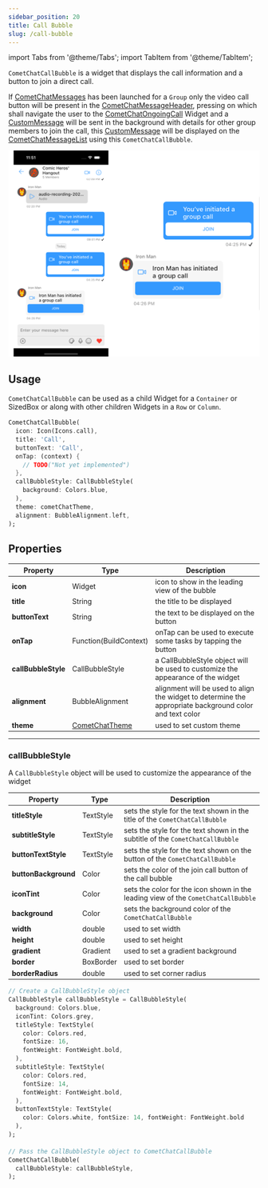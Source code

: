```yaml
---
sidebar_position: 20
title: Call Bubble
slug: /call-bubble
---
```


import Tabs from '@theme/Tabs';
import TabItem from '@theme/TabItem';

`CometChatCallBubble` is a widget that displays the call information and a button to join a direct call.

If [CometChatMessages](/ui-kit/flutter/messages) has been launched for a `Group` only the video call button will be present in the [CometChatMessageHeader](/ui-kit/flutter/message-header), pressing on which shall navigate the user to the [CometChatOngoingCall](/ui-kit/flutter/ongoing-call) Widget and a [CustomMessage](/sdk/flutter/send-message) will be sent in the background with details for other group members to join the call, this [CustomMessage](/sdk/flutter/send-message#custom-message) will be displayed on the [CometChatMessageList](/ui-kit/flutter/message-list) using this `CometChatCallBubble`.

![](assets/yk3iicnis8pvftufjegcoxv1xtw20wzhv2yfh3ph96wvhr8yrlpav8yz0plif59r.png)

## Usage

`CometChatCallBubble` can be used as a child Widget for a `Container` or SizedBox or along with other children Widgets in a `Row` or `Column`.

<Tabs>

<TabItem value="Dart" label="Dart">

```dart
CometChatCallBubble(
  icon: Icon(Icons.call),
  title: 'Call',
  buttonText: 'Call',
  onTap: (context) {
    // TODO("Not yet implemented")
  },
  callBubbleStyle: CallBubbleStyle(
    background: Colors.blue,
  ),
  theme: cometChatTheme,
  alignment: BubbleAlignment.left,
);
```

</TabItem>

</Tabs>

## Properties

| Property | Type | Description | 
| ---- | ---- | ---- | 
| **icon** | Widget | icon to show in the leading view of the bubble | 
| **title** | String | the title to be displayed | 
| **buttonText** | String | the text to be displayed on the button | 
| **onTap** | Function(BuildContext) | onTap can be used to execute some tasks by tapping the button | 
| **callBubbleStyle** | CallBubbleStyle | a CallBubbleStyle object will be used to customize the appearance of the widget | 
| **alignment** | BubbleAlignment | alignment will be used to align the widget to determine the appropriate background color and text color | 
| **theme** | [CometChatTheme](/ui-kit/flutter/theme) | used to set custom theme | 

---

### callBubbleStyle

A `CallBubbleStyle` object will be used to customize the appearance of the widget

| Property | Type | Description | 
| ---- | ---- | ---- | 
| **titleStyle** | TextStyle | sets the style for the text shown in the title of the `CometChatCallBubble` | 
| **subtitleStyle** | TextStyle | sets the style for the text shown in the subtitle of the `CometChatCallBubble` | 
| **buttonTextStyle** | TextStyle | sets the style for the text shown on the button of the `CometChatCallBubble` | 
| **buttonBackground** | Color | sets the color of the join call button of the call bubble | 
| **iconTint** | Color | sets the color for the icon shown in the leading view of the `CometChatCallBubble` | 
| **background** | Color | sets the background color of the `CometChatCallBubble` | 
| **width** | double | used to set width | 
| **height** | double | used to set height | 
| **gradient** | Gradient | used to set a gradient background | 
| **border** | BoxBorder | used to set border | 
| **borderRadius** | double | used to set corner radius | 

<Tabs>

<TabItem value="Dart" label="Dart">

```dart
// Create a CallBubbleStyle object 
CallBubbleStyle callBubbleStyle = CallBubbleStyle(
  background: Colors.blue,
  iconTint: Colors.grey,
  titleStyle: TextStyle(
    color: Colors.red,
    fontSize: 16,
    fontWeight: FontWeight.bold,
  ),
  subtitleStyle: TextStyle(
    color: Colors.red,
    fontSize: 14,
    fontWeight: FontWeight.bold,
  ),
  buttonTextStyle: TextStyle(
    color: Colors.white, fontSize: 14, fontWeight: FontWeight.bold
  ),
);

// Pass the CallBubbleStyle object to CometChatCallBubble
CometChatCallBubble(
  callBubbleStyle: callBubbleStyle,
);
```

</TabItem>

</Tabs>



